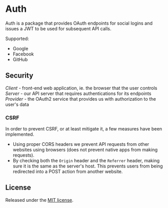 # Auth <a name="auth"></a>

Auth is a package that provides OAuth endpoints for social logins and issues a JWT to be used for subsequent API calls.

Supported:

* Google
* Facebook
* GitHub

## Security
*Client* - front-end web application, ie. the browser that the user controls
*Server* - our API server that requires authentications for its endpoints
*Provider* - the OAuth2 service that provides us with authorization to the user's data

### CSRF
In order to prevent CSRF, or at least mitigate it, a few measures have been implemented.

* Using proper CORS headers we prevent API requests from other websites using browsers (does not prevent native apps from making requests).
* By checking both the `Origin` header and the `Referrer` header, making sure it is the same as the server's host. This prevents users from being redirected into a POST action from another website.

## License
Released under the [MIT license](LICENSE.md).

[1]: http://golang.org/ "Go Language"
